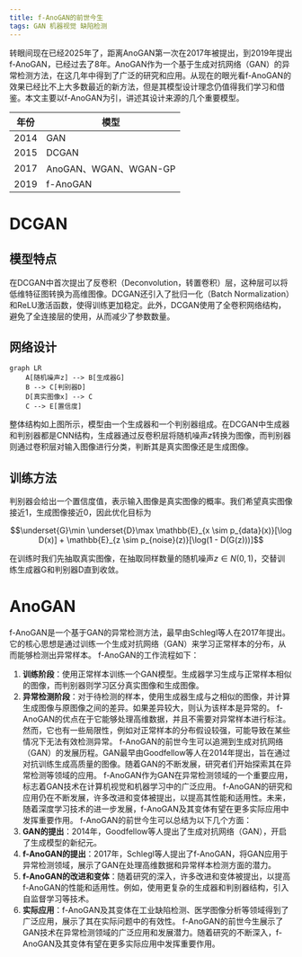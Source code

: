 ```yaml
---
title: f-AnoGAN的前世今生
tags: GAN 机器视觉 缺陷检测
---
```


转眼间现在已经2025年了，距离AnoGAN第一次在2017年被提出，到2019年提出f-AnoGAN，已经过去了8年。AnoGAN作为一个基于生成对抗网络（GAN）的异常检测方法，在这几年中得到了广泛的研究和应用。从现在的眼光看f-AnoGAN的效果已经比不上大多数最近的新方法，但是其模型设计理念仍值得我们学习和借鉴。本文主要以f-AnoGAN为引，讲述其设计来源的几个重要模型。

|  年份   | 模型  |
|  ----  | ----  |
| 2014 | GAN |
| 2015 | DCGAN |
| 2017 | AnoGAN、WGAN、WGAN-GP |
| 2019 | f-AnoGAN |


# DCGAN

## 模型特点
在DCGAN中首次提出了反卷积（Deconvolution，转置卷积）层，这种层可以将低维特征图转换为高维图像。DCGAN还引入了批归一化（Batch Normalization）和ReLU激活函数，使得训练更加稳定。此外，DCGAN使用了全卷积网络结构，避免了全连接层的使用，从而减少了参数数量。


## 网络设计

```mermaid
graph LR
    A[随机噪声z] --> B[生成器G]
    B --> C[判别器D]
    D[真实图像x] --> C
    C --> E[置信度]
```

整体结构如上图所示，模型由一个生成器和一个判别器组成。在DCGAN中生成器和判别器都是CNN结构，生成器通过反卷积层将随机噪声$z$转换为图像，而判别器则通过卷积层对输入图像进行分类，判断其是真实图像还是生成图像。

## 训练方法 

判别器会给出一个置信度值，表示输入图像是真实图像的概率。我们希望真实图像接近1，生成图像接近0，因此优化目标为

$$\underset{G}\min \underset{D}\max  \mathbb{E}_{x \sim p_{data}(x)}[\log D(x)] + \mathbb{E}_{z \sim p_{noise}(z)}[\log(1 - D(G(z)))]$$

在训练时我们先抽取真实图像，在抽取同样数量的随机噪声$z\in N(0,1)$，交替训练生成器G和判别器D直到收敛。

# AnoGAN





f-AnoGAN是一个基于GAN的异常检测方法，最早由Schlegl等人在2017年提出。它的核心思想是通过训练一个生成对抗网络（GAN）来学习正常样本的分布，从而能够检测出异常样本。
f-AnoGAN的工作流程如下：
1. **训练阶段**：使用正常样本训练一个GAN模型。生成器学习生成与正常样本相似的图像，而判别器则学习区分真实图像和生成图像。
2. **异常检测阶段**：对于待检测的样本，使用生成器生成与之相似的图像，并计算生成图像与原图像之间的差异。如果差异较大，则认为该样本是异常的。
f-AnoGAN的优点在于它能够处理高维数据，并且不需要对异常样本进行标注。然而，它也有一些局限性，例如对正常样本的分布假设较强，可能导致在某些情况下无法有效检测异常。
f-AnoGAN的前世今生可以追溯到生成对抗网络（GAN）的发展历程。GAN最早由Goodfellow等人在2014年提出，旨在通过对抗训练生成高质量的图像。随着GAN的不断发展，研究者们开始探索其在异常检测等领域的应用。
f-AnoGAN作为GAN在异常检测领域的一个重要应用，标志着GAN技术在计算机视觉和机器学习中的广泛应用。
f-AnoGAN的研究和应用仍在不断发展，许多改进和变体被提出，以提高其性能和适用性。未来，随着深度学习技术的进一步发展，f-AnoGAN及其变体有望在更多实际应用中发挥重要作用。
f-AnoGAN的前世今生可以总结为以下几个方面：
1. **GAN的提出**：2014年，Goodfellow等人提出了生成对抗网络（GAN），开启了生成模型的新纪元。
2. **f-AnoGAN的提出**：2017年，Schlegl等人提出了f-AnoGAN，将GAN应用于异常检测领域，展示了GAN在处理高维数据和异常样本检测方面的潜力。
3. **f-AnoGAN的改进和变体**：随着研究的深入，许多改进和变体被提出，以提高f-AnoGAN的性能和适用性。例如，使用更复杂的生成器和判别器结构，引入自监督学习等技术。
4. **实际应用**：f-AnoGAN及其变体在工业缺陷检测、医学图像分析等领域得到了广泛应用，展示了其在实际问题中的有效性。
f-AnoGAN的前世今生展示了GAN技术在异常检测领域的广泛应用和发展潜力。随着研究的不断深入，f-AnoGAN及其变体有望在更多实际应用中发挥重要作用。
